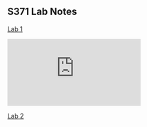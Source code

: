 ## S371 Lab Notes

<a href="https://github.com/katyalex/katyalex.github.io/blob/main/S371_Lab1.pdf" target="_blank" title="Lab 1">Lab 1</a> 

<embed src="https://github.com/katyalex/katyalex.github.io/blob/main/S371_Lab1.pdf" type="application/pdf" />

<a href="Lab-2.html" target="_blank" title="Lab 2">Lab 2</a>
